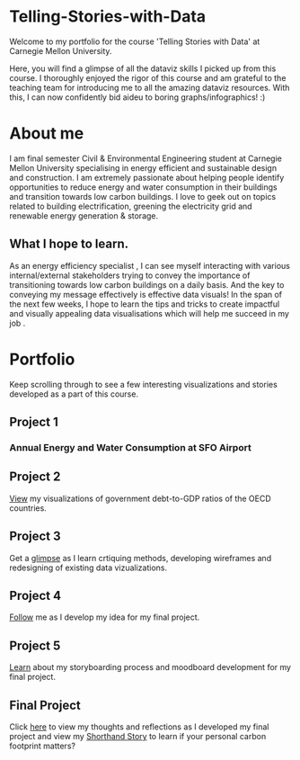# Telling-Stories-with-Data
Welcome to my portfolio for the course 'Telling Stories with Data' at Carnegie Mellon University.

Here, you will find a glimpse of all the dataviz skills I picked up from this course. I thoroughly enjoyed the rigor of this course and am grateful to the teaching team for introducing me to all the amazing dataviz resources. With this, I can now confidently bid aideu to boring graphs/infographics! :)

# About me
I am final semester Civil & Environmental Engineering student at Carnegie Mellon University specialising in energy efficient and sustainable design and construction. I am extremely passionate about helping people identify opportunities to reduce energy and water consumption in their buildings and transition towards low carbon buildings. I love to geek out on topics related to building electrification, greening the electricity grid and renewable energy generation & storage.

## What I hope to learn.
As an energy efficiency specialist , I can see myself interacting with various internal/external stakeholders trying to convey the importance of transitioning towards low carbon buildings on a daily basis. And the key to conveying my message effectively is effective data visuals! In the span of the next few weeks, I hope to learn the tips and tricks to create impactful and visually appealing data visualisations which will help me succeed in my job .

# Portfolio
Keep scrolling through to see a few interesting visualizations and stories developed as a part of this course.

## Project 1

### Annual Energy and Water Consumption at SFO Airport
<div class="flourish-embed flourish-chart" data-src="visualisation/7644550"><script src="https://public.flourish.studio/resources/embed.js"></script></div>

## Project 2
[View](/datavizassignment2.md) my visualizations of government debt-to-GDP ratios of the OECD countries.

## Project 3
Get a [glimpse](/Datavizassignment3&4.md) as I learn crtiquing methods, developing wireframes and redesigning of existing data vizualizations.

## Project 4
[Follow](/Final_Project_Part1.md) me as I develop my idea for my final project.

## Project 5
[Learn](/Final_Project_Part2.md) about my storyboarding process and moodboard development for my final project.


## Final Project
Click [here](/Final_Project_Part3.md) to view my thoughts and reflections as I developed my final project and view my [Shorthand Story](https://carnegiemellon.shorthandstories.com/can-we-bike-our-way-out-of-climate-change/index.html) to learn if your personal carbon footprint matters?


